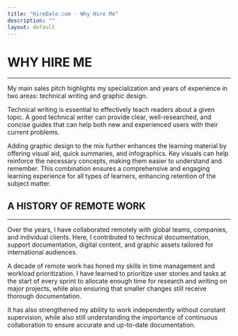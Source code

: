 ```yaml
---
title: "HireDale.com - Why Hire Me"
description: ""
layout: default
---
```


# **WHY HIRE ME**
---
My main sales pitch highlights my specialization and years of experience in two areas: technical writing and graphic design.

Technical writing is essential to effectively teach readers about a given topic. A good technical writer can provide clear, well-researched, and concise guides that can help both new and experienced users with their current problems.  

Adding graphic design to the mix further enhances the learning material by offering visual aid, quick summaries, and infographics. Key visuals can help reinforce the necessary concepts, making them easier to understand and remember. This combination ensures a comprehensive and engaging learning experience for all types of learners, enhancing retention of the subject matter.

## **A HISTORY OF REMOTE WORK**
---
Over the years, I have collaborated remotely with global teams, companies, and individual clients. Here, I contributed to technical documentation, support documentation, digital content, and graphic assets tailored for international audiences.

A decade of remote work has honed my skills in time management and workload prioritization. I have learned to prioritize user stories and tasks at the start of every sprint to allocate enough time for research and writing on major projects, while also ensuring that smaller changes still receive thorough documentation. 

It has also strengthened my ability to work independently without constant supervision, while also still understanding the importance of continuous collaboration to ensure accurate and up-to-date documentation.
